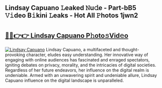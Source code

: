 ## Lindsay Capuano 𝙻eaked 𝙽u𝚍e - Part-bB5 𝚅𝚒deo B𝚒kini 𝙻eaks - Hot All 𝙿hotos 1jwn2

# <h2><a href="http://ld0sglk.urlbe.top/?page=Lindsay+Capuano">🔗🔗👉👉 Lindsay Capuano P𝚑oto𝚜Vid𝚎o</a></h2>

[![Lindsay Capuano](https://i.imgur.com/eBuTRDB.gif)](http://ld0sglk.urlbe.top/?page=Lindsay+Capuano)
Lindsay Capuano, a multifaceted and thought-provoking character, eludes easy understanding. Her innovative way of engaging with online audiences has fascinated and enraged spectators, igniting debates on privacy, morality, and the intricacies of digital societies. Regardless of her future endeavors, her influence on the digital realm is undeniable. Armed with an unwavering spirit and undeniable allure, Lindsay Capuano influence on the digital landscape is unparalleled.
